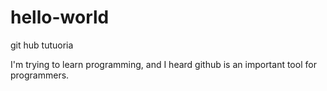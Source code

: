 # hello-world
git hub tutuoria

I'm trying to learn programming, and I heard github is an important tool for programmers.
